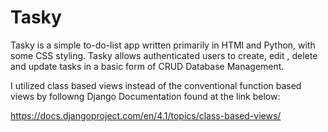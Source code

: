 # Tasky
Tasky is a simple to-do-list app written primarily in HTMl and Python, with some CSS styling.
Tasky allows authenticated users to create, edit , delete and update tasks in a basic form of CRUD Database Management. 


I utilized class based views instead of the conventional function based views by followng Django Documentation found at the link below:

https://docs.djangoproject.com/en/4.1/topics/class-based-views/
